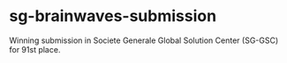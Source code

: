 # sg-brainwaves-submission

Winning submission in Societe Generale Global Solution Center (SG-GSC) for 91st place.
